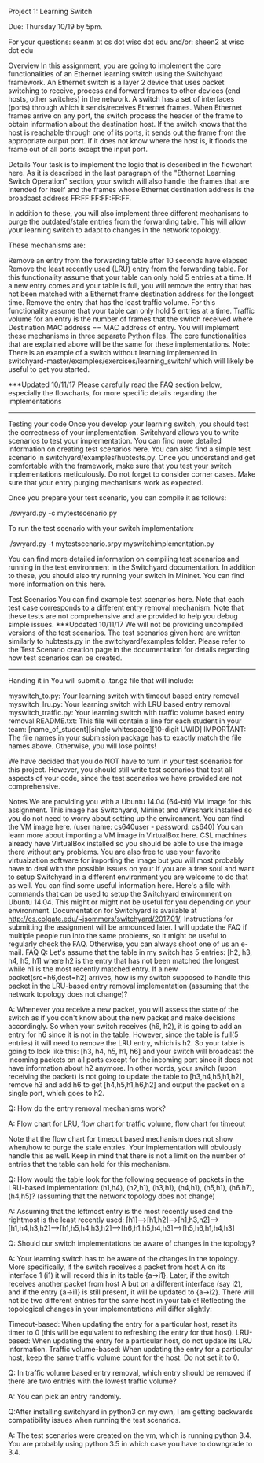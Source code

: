 
Project 1: Learning Switch


Due: Thursday 10/19 by 5pm.

For your questions: seanm at cs dot wisc dot edu 
and/or: sheen2 at wisc dot edu

Overview
In this assignment, you are going to implement the core functionalities of an Ethernet learning switch using the Switchyard framework. An Ethernet switch is a layer 2 device that uses packet switching to receive, process and forward frames to other devices (end hosts, other switches) in the network. A switch has a set of interfaces (ports) through which it sends/receives Ethernet frames. When Ethernet frames arrive on any port, the switch process the header of the frame to obtain information about the destination host. If the switch knows that the host is reachable through one of its ports, it sends out the frame from the appropriate output port. If it does not know where the host is, it floods the frame out of all ports except the input port.

Details
Your task is to implement the logic that is described in the flowchart here. As it is described in the last paragraph of the "Ethernet Learning Switch Operation" section, your switch will also handle the frames that are intended for itself and the frames whose Ethernet destination address is the broadcast address FF:FF:FF:FF:FF:FF.

In addition to these, you will also implement three different mechanisms to purge the outdated/stale entries from the forwarding table. This will allow your learning switch to adapt to changes in the network topology.

These mechanisms are:

Remove an entry from the forwarding table after 10 seconds have elapsed
Remove the least recently used (LRU) entry from the forwarding table. For this functionality assume that your table can only hold 5 entries at a time. If a new entry comes and your table is full, you will remove the entry that has not been matched with a Ethernet frame destination address for the longest time.
Remove the entry that has the least traffic volume. For this functionality assume that your table can only hold 5 entries at a time. Traffic volume for an entry is the number of frames that the switch received where Destination MAC address == MAC address of entry.
You will implement these mechanisms in three separate Python files. The core functionalities that are explained above will be the same for these implementations.
Note: There is an example of a switch without learning implemented in 
switchyard-master/examples/exercises/learning_switch/ 
which will likely be useful to get you started.

***Updated 10/11/17
Please carefully read the FAQ section below, especially the flowcharts, for more specific details regarding the implementations 
***

Testing your code
Once you develop your learning switch, you should test the correctness of your implementation. Switchyard allows you to write scenarios to test your implementation. You can find more detailed information on creating test scenarios here. You can also find a simple test scenario in switchyard/examples/hubtests.py. Once you understand and get comfortable with the framework, make sure that you test your switch implementations meticulously. Do not forget to consider corner cases. Make sure that your entry purging mechanisms work as expected.

Once you prepare your test scenario, you can compile it as follows:

./swyard.py -c mytestscenario.py

To run the test scenario with your switch implementation:

./swyard.py -t mytestscenario.srpy myswitchimplementation.py

You can find more detailed information on compiling test scenarios and running in the test environment in the Switchyard documentation. In addition to these, you should also try running your switch in Mininet. You can find more information on this here.

Test Scenarios
You can find example test scenarios here. Note that each test case corresponds to a different entry removal mechanism. Note that these tests are not comprehensive and are provided to help you debug simple issues. 
***Updated 10/11/17
We will not be providing uncompiled versions of the test scenarios. The test scenarios given here are written similarly to hubtests.py in the switchyard/examples folder. Please refer to the Test Scenario creation page in the documentation for details regarding how test scenarios can be created.
***

Handing it in
You will submit a .tar.gz file that will include:

myswitch_to.py: Your learning switch with timeout based entry removal
myswitch_lru.py: Your learning switch with LRU based entry removal
myswitch_traffic.py: Your learning switch with traffic volume based entry removal
README.txt: This file will contain a line for each student in your team: [name_of_student][single whitespace][10-digit UWID]
IMPORTANT: The file names in your submission package has to exactly match the file names above. Otherwise, you will lose points!

We have decided that you do NOT have to turn in your test scenarios for this project. However, you should still write test scenarios that test all aspects of your code, since the test scenarios we have provided are not comprehensive.

Notes
We are providing you with a Ubuntu 14.04 (64-bit) VM image for this assignment. This image has Switchyard, Mininet and Wireshark installed so you do not need to worry about setting up the environment.
You can find the VM image here. (user name: cs640user - password: cs640)
You can learn more about importing a VM image in VirtualBox here. CSL machines already have VirtualBox installed so you should be able to use the image there without any problems. You are also free to use your favorite virtuaization software for importing the image but you will most probably have to deal with the possible issues on your
If you are a free soul and want to setup Switchyard in a different environment you are welcome to do that as well. You can find some useful information here. Here's a file with commands that can be used to setup the Switchyard environment on Ubuntu 14.04. This might or might not be useful for you depending on your environment.
Documentation for Switchyard is available at http://cs.colgate.edu/~jsommers/switchyard/2017.01/.
Instructions for submitting the assignment will be announced later.
I will update the FAQ if multiple people run into the same problems, so it might be useful to regularly check the FAQ. Otherwise, you can always shoot one of us an e-mail.
FAQ
Q: Let's assume that the table in my switch has 5 entries: [h2, h3, h4, h5, h1] where h2 is the entry that has not been matched the longest while h1 is the most recently matched entry. If a new packet(src=h6,dest=h2) arrives, how is my switch supposed to handle this packet in the LRU-based entry removal implementation (assuming that the network topology does not change)?

A: Whenever you receive a new packet, you will assess the state of the switch as if you don't know about the new packet and make decisions accordingly. So when your switch receives (h6, h2), it is going to add an entry for h6 since it is not in the table. However, since the table is full(5 entries) it will need to remove the LRU entry, which is h2. So your table is going to look like this: [h3, h4, h5, h1, h6] and your switch will broadcast the incoming packets on all ports except for the incoming port since it does not have information about h2 anymore. In other words, your switch (upon receiving the packet) is not going to update the table to [h3,h4,h5,h1,h2], remove h3 and add h6 to get [h4,h5,h1,h6,h2] and output the packet on a single port, which goes to h2.


Q: How do the entry removal mechanisms work? 

A: Flow chart for LRU, flow chart for traffic volume, flow chart for timeout

Note that the flow chart for timeout based mechanism does not show when/how to purge the stale entries. Your implementation will obviously handle this as well. Keep in mind that there is not a limit on the number of entries that the table can hold for this mechanism.

Q: How would the table look for the following sequence of packets in the LRU-based implementation: (h1,h4), (h2,h1), (h3,h1), (h4,h1), (h5,h1), (h6.h7), (h4,h5)? (assuming that the network topology does not change)

A: Assuming that the leftmost entry is the most recently used and the rightmost is the least recently used:
[h1]-->[h1,h2]-->[h1,h3,h2]-->[h1,h4,h3,h2]-->[h1,h5,h4,h3,h2]-->[h6,h1,h5,h4,h3]-->[h5,h6,h1,h4,h3]

Q: Should our switch implementations be aware of changes in the topology?

A: Your learning switch has to be aware of the changes in the topology. More specifically, if the switch receives a packet from host A on its interface 1 (i1) it will record this in its table {a->i1}. Later, if the switch receives another packet from host A but on a different interface (say i2), and if the entry {a->i1} is still present, it will be updated to {a->i2}. There will not be two different entries for the same host in your table! Reflecting the topological changes in your implementations will differ slightly:

Timeout-based: When updating the entry for a particular host, reset its timer to 0 (this will be equivalent to refreshing the entry for that host).
LRU-based: When updating the entry for a particular host, do not update its LRU information.
Traffic volume-based: When updating the entry for a particular host, keep the same traffic volume count for the host. Do not set it to 0.

Q: In traffic volume based entry removal, which entry should be removed if there are two entries with the lowest traffic volume?

A: You can pick an entry randomly.


Q:After installing switchyard in python3 on my own, I am getting backwards compatibility issues when running the test scenarios.

A: The test scenarios were created on the vm, which is running python 3.4. You are probably using python 3.5 in which case you have to downgrade to 3.4.
